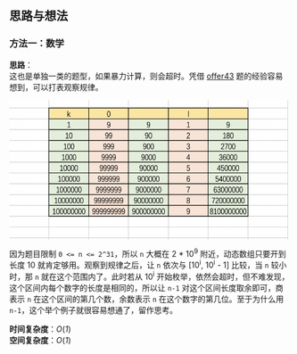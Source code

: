 ## 思路与想法
### 方法一：数学
**思路**：  
这也是单独一类的题型，如果暴力计算，则会超时。凭借 [offer43](https://github.com/Mathstarry/Leetcode/tree/master/getOffer/offer43_countDigitOne) 题的经验容易想到，可以打表观察规律。  

<img src="https://github.com/Mathstarry/Leetcode/blob/master/getOffer/offer44_findNthDigit/img/offer44_pic1.png" width = "500" height = "250" alt="" align=center />

因为题目限制 `0 <= n <= 2^31`，所以 `n` 大概在 2 * 10<sup>9</sup> 附近，动态数组只要开到长度 10 就肯定够用。观察到规律之后，让 `n` 依次与 [10<sup>i</sup>, 10<sup>i</sup> - 1] 比较，当 `n` 较小时，那 `n` 就在这个范围内了。此时若从 10<sup>i</sup> 开始枚举，依然会超时，但不难发现，这个区间内每个数字的长度是相同的，所以让 `n-1` 对这个区间长度取余即可，商表示 `n` 在这个区间的第几个数，余数表示 `n` 在这个数字的第几位。至于为什么用 `n-1`，这个举个例子就很容易想通了，留作思考。


**时间复杂度**：*O*(*1*)  
**空间复杂度**：*O*(*1*)
